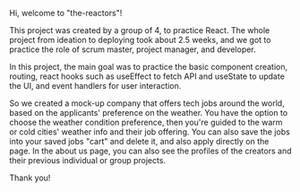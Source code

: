 Hi, welcome to "the-reactors"!

This project was created by a group of 4, to practice React. The whole project from ideation to deploying took about 2.5 weeks, and we got to practice the role of scrum master, project manager, and developer. 

In this project, the main goal was to practice the basic component creation, routing, react hooks such as useEffect to fetch API and useState to update the UI, and event handlers for user interaction. 

So we created a mock-up company that offers tech jobs around the world, based on the applicants' preference on the weather. You have the option to choose the weather condition preference, then you're guided to the warm or cold cities' weather info and their job offering. You can also save the jobs into your saved jobs "cart" and delete it, and also apply directly on the page. In the about us page, you can also see the profiles of the creators and their previous individual or group projects. 

Thank you!
